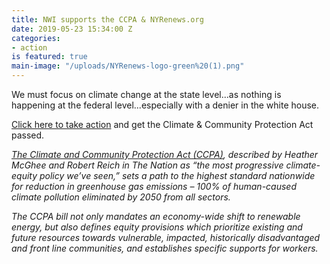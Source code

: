 ```yaml
---
title: NWI supports the CCPA & NYRenews.org
date: 2019-05-23 15:34:00 Z
categories:
- action
is featured: true
main-image: "/uploads/NYRenews-logo-green%20(1).png"
---
```


We must focus on climate change at the state level...as nothing is happening at the federal level...especially with a denier in the white house.

[Click here to take action](http://www.nyrenews.org/takeaction?utm_source=NW+Indivisible+Members&utm_campaign=47ac36d495-EMAIL_ACTIONS_2017_03_14_COPY_01&utm_medium=email&utm_term=0_fe744d2a25-47ac36d495-8191803) and get the Climate & Community Protection Act passed.

*[The Climate and Community Protection Act (CCPA)](http://www.nyrenews.org/what-we-do), described by Heather McGhee and Robert Reich in The Nation as “the most progressive climate-equity policy we’ve seen,” sets a path to the highest standard nationwide for reduction in greenhouse gas emissions – 100% of human-caused climate pollution eliminated by 2050 from all sectors.*

*The CCPA bill not only mandates an economy-wide shift to renewable energy, but also defines equity provisions which prioritize existing and future resources towards vulnerable, impacted, historically disadvantaged and front line communities, and establishes specific supports for workers.*

